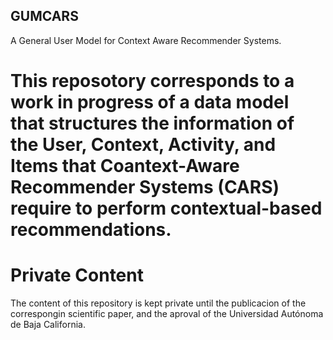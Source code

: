 ## GUMCARS
A General User Model for Context Aware Recommender Systems.

# This reposotory corresponds to a work in progress of a data model that structures the information of the User, Context, Activity, and Items that Coantext-Aware Recommender Systems (CARS) require to perform contextual-based recommendations.

# Private Content
The content of this repository is kept private until the publicacion of the correspongin scientific paper, and the aproval of the Universidad Autónoma de Baja California.
